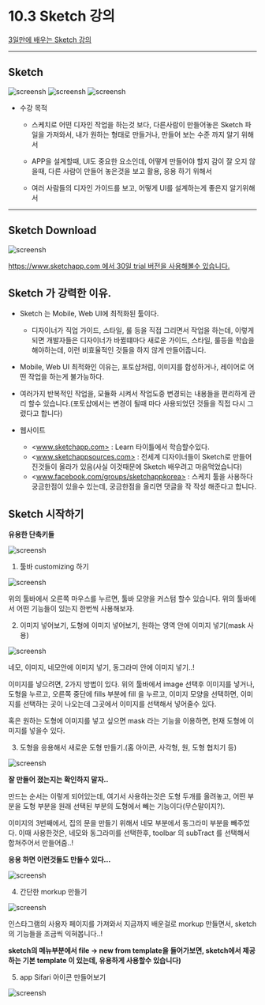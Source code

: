 # 10.3 Sketch 강의

[3일만에 배우는 Sketch 강의](http://www.edwith.org/cdc_sketch)

---


## Sketch 


<p align="center">

![screensh](/study/image/Sketch.jpg) ![screensh](/study/image/Zeplin.jpg) ![screensh](/study/image/Invision.jpg)

</p>


 - 수강 목적
 	- 스케치로 어떤 디자인 작업을 하는것 보다, 다른사람이 만들어놓은 Sketch 파일을 가져와서, 내가 원하는 형태로 만들거나, 만들어 보는 수준 까지 알기 위해서

 	- APP을 설계할때, UI도 중요한 요소인데, 어떻게 만들어야 할지 감이 잘 오지 않을때, 다른 사람이 만들어 놓은것을 보고 활용, 응용 하기 위해서

 	- 여러 사람들의 디자인 가이드를 보고, 어떻게 UI를 설계하는게 좋은지 알기위해서

---

## Sketch Download

<p align="center">

![screensh](/study/image/Sketch.jpg)

</p>

[https://www.sketchapp.com 에서 30일 trial 버전을 사용해볼수 있습니다.](https://www.sketchapp.com)


## Sketch 가 강력한 이유.

- Sketch 는 Mobile, Web UI에 최적화된 툴이다.
	- 디자이너가 직업 가이드, 스타일, 룰 등을 직접 그리면서 작업을 하는데, 이렇게 되면 개발자들은 디자이너가 바뀔떄마다 새로운 가이드, 스타일, 룰등을 학습을 해야하는데, 이런 비효율적인 것들을 하지 않게 만들어줍니다. 

- Mobile, Web UI 최적화인 이유는, 포토샵처럼, 이미지를 합성하거나, 레이어로 어떤 작업을 하는게 불가능하다. 

- 여러가지 반복적인 작업을, 모듈화 시켜서 작업도중 변경되는 내용들을 편리하게 관리 할수 있습니다.(포토샵에서는 변경이 될때 마다 사용되었던 것들을 직접 다시 그렸다고 합니다)

- 웹사이트 

	- <www.sketchapp.com> : Learn 타이틀에서 학습할수있다.
	- <www.sketchappsources.com> : 전세계 디자이너들이 Sketch로 만들어 진것들이 올라가 있음(사실 이것때문에 Sketch 배우려고 마음먹었습니다)
	- <www.facebook.com/groups/sketchappkorea> : 스케치 툴을 사용하다 궁금한점이 있을수 있는데, 궁금한점을 올리면 댓글을 작 작성 해준다고 합니다. 

## Sketch 시작하기

**유용한 단축키들**

<p align="center">

![screensh](/study/image/key.jpg)

</p>

1. 툴바 customizing 하기 

<p align="center">

![screensh](/study/image/toolbar.jpg)

</p>

위의 툴바에서 오른쪽 마우스를 누르면, 툴바 모양을 커스텀 할수 있습니다. 위의 툴바에서 어떤 기능들이 있는지 한번씩 사용해보자. 

2. 이미지 넣어보기, 도형에 이미지 넣어보기, 원하는 영역 안에 이미지 넣기(mask 사용)

<p align="center">

![screensh](/study/image/sketch1.jpg)

</p>


네모, 이미지, 네모안에 이미지 넣기, 동그라미 안에 이미지 넣기..! 

이미지를 넣으려면, 2가지 방법이 있다. 위의 툴바에서 image 선택후 이미지를 넣거나, 
도형을 누르고, 오른쪽 중단에 fills 부분에 fill 을 누르고, 이미지 모양을 선택하면, 이미지를 선택하는 곳이 나오는데 그곳에서 이미지를 선택해서 넣어줄수 있다.

혹은 원하는 도형에 이미지를 넣고 싶으면 mask 라는 기능을 이용하면, 현재 도형에 이미지를 넣을수 있다.

3. 도형을 응용해서 새로운 도형 만들기.(홈 아이콘, 사각형, 원, 도형 협치기 등)

<p align="center">

![screensh](/study/image/home.jpg)

</p>

**잘 만들어 졌는지는 확인하지 말자..**

만드는 순서는 이렇게 되어있는데, 여기서 사용하는것은 도형 두개를 올려놓고, 어떤 부분을 도형 부분을 원래 선택된 부분의 도형에서 빼는 기능이다(무슨말이지?). 

이미지의 3번째에서, 집의 문을 만들기 위해서 네모 부분에서 동그라미 부분을 빼주었다. 
이때 사용한것은, 네모와 동그라미를 선택한후, toolbar 의 subTract 를 선택해서 합쳐주어서 만들어줌..! 

**응용 하면 이런것들도 만들수 있다...**

<p align="center">

![screensh](/study/image/home2.jpg)

</p>


4. 간단한 morkup 만들기 

<p align="center">

![screensh](/study/image/morkup.jpg)

</p>

인스타그램의 사용자 페이지를 가져와서 지금까지 배운걸로 morkup 만들면서, sketch의 기능들을 조금씩 익혀봅니다..! 

**sketch의 메뉴부분에서 file -> new from template을 들어가보면, sketch에서 제공하는 기본 template 이 있는데, 유용하게 사용할수 있습니다)**

5. app Sifari 아이콘 만들어보기

<p align="center">

![screensh](/study/image/safari.jpg)

</p>









